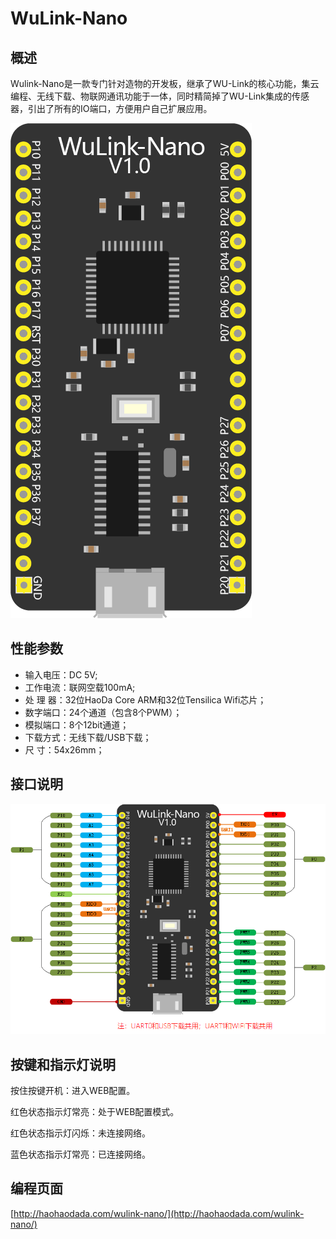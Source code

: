 # WuLink-Nano

## 概述

Wulink-Nano是一款专门针对造物的开发板，继承了WU-Link的核心功能，集云编程、无线下载、物联网通讯功能于一体，同时精简掉了WU-Link集成的传感器，引出了所有的IO端口，方便用户自己扩展应用。

![](../.gitbook/assets/wulink-nano.png)

## 性能参数

*  输入电压：DC 5V;
* 工作电流：联网空载100mA;
* 处  理  器：32位HaoDa Core ARM和32位Tensilica Wifi芯片；
* 数字端口：24个通道（包含8个PWM）；
* 模拟端口：8个12bit通道；
* 下载方式：无线下载/USB下载；
*  尺       寸：54x26mm；

## 接口说明

![](../.gitbook/assets/wulink-nano-pinmap.png)

## 按键和指示灯说明

按住按键开机：进入WEB配置。 

红色状态指示灯常亮：处于WEB配置模式。 

红色状态指示灯闪烁：未连接网络。

 蓝色状态指示灯常亮：已连接网络。

## 编程页面

[http://haohaodada.com/wulink-nano/](http://haohaodada.com/wulink-nano/)

